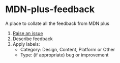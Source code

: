 # MDN-plus-feedback
A place to collate all the feedback from MDN plus

1. [Raise an issue](https://github.com/mdn/MDN-plus-feedback/issues)
2. Describe feedback
3. Apply labels:
   - Category: Design, Content, Platform or Other
   - Type: (if appropriate) bug or improvement
